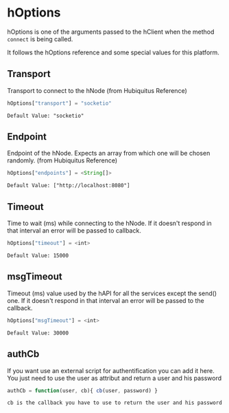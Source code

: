 # hOptions
hOptions is one of the arguments passed to the hClient when the method `connect` is being called.

It follows the hOptions reference and some special values for this platform.

## Transport
Transport to connect to the hNode (from Hubiquitus  Reference)

```js
hOptions["transport"] = "socketio"
```

`Default Value: "socketio"`

## Endpoint
Endpoint of the hNode. Expects an array from which one will be chosen randomly. (from Hubiquitus Reference)

```js
hOptions["endpoints"] = <String[]>
```

`Default Value: ["http://localhost:8080"]`

## Timeout
Time to wait (ms) while connecting to the hNode. If it doesn't respond in that interval an error will be passed to callback.

```js
hOptions["timeout"] = <int>
```

`Default Value: 15000`

## msgTimeout
Timeout (ms) value used by the hAPI for all the services except the send() one. If it doesn't respond in that interval an error will be passed to the callback.

```js
hOptions["msgTimeout"] = <int>
```

`Default Value: 30000`

## authCb
If you want use an external script for authentification you can add it here. You just need to use the user as attribut and return a user and his password

```js
authCb = function(user, cb){ cb(user, password) }
```

`cb is the callback you have to use to return the user and his password`